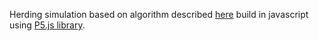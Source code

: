 Herding simulation based on algorithm described [here](https://www.ncbi.nlm.nih.gov/pmc/articles/PMC4191104/) build in javascript using [P5.js library](https://p5js.org/).
